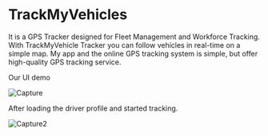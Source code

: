 
# TrackMyVehicles

It is a GPS Tracker designed for Fleet Management and Workforce Tracking. 
With TrackMyVehicle Tracker you can follow vehicles in real-time on a simple map.
My app and the online GPS tracking system is simple, but offer high-quality GPS tracking service.


Our UI demo


![Capture](https://user-images.githubusercontent.com/51192654/118954377-5fcceb80-b966-11eb-86cf-168fa7dca0a9.PNG)



After loading the driver profile and started tracking.



![Capture2](https://user-images.githubusercontent.com/51192654/118954388-62c7dc00-b966-11eb-9df3-2922b73dc86f.PNG) 
  
